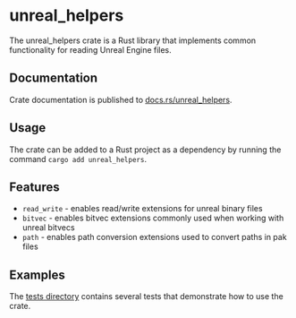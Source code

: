# unreal_helpers

The unreal_helpers crate is a Rust library that implements common functionality for reading Unreal Engine files.

## Documentation

Crate documentation is published to
[docs.rs/unreal_helpers](https://docs.rs/unreal_helpers/).

## Usage

The crate can be added to a Rust project as a dependency by running the command
`cargo add unreal_helpers`.

## Features

* `read_write` - enables read/write extensions for unreal binary files
* `bitvec` - enables bitvec extensions commonly used when working with unreal bitvecs
* `path` - enables path conversion extensions used to convert paths in pak files

## Examples

The [tests directory](https://github.com/AstroTechies/unrealmodding/tree/main/unreal_helpers/tests) contains
several tests that demonstrate how to use the crate.
